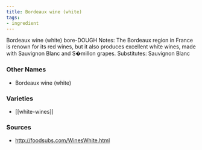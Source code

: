 ```yaml
---
title: Bordeaux wine (white)
tags:
- ingredient
---
```

Bordeaux wine (white) bore-DOUGH Notes: The Bordeaux region in France is renown for its red wines, but it also produces excellent white wines, made with Sauvignon Blanc and S�millon grapes. Substitutes: Sauvignon Blanc

### Other Names

* Bordeaux wine (white)

### Varieties

* [[white-wines]]

### Sources
* http://foodsubs.com/WinesWhite.html
